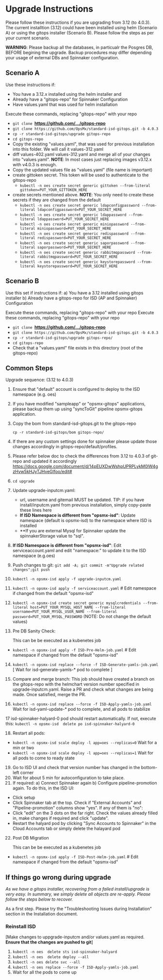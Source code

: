 
# Upgrade Instructions

Please follow these instructions if you are upgrading from 3.12 (to 4.0.3). The current installtion (3.12) could have been installed using helm (Scenario A) or using the gitops installer (Scenario B). Please follow the steps as per your current scenario.

**WARNING**: Please backup all the databases, in particualr the Posgres DB, BEFORE begining the upgrade. Backup procedures may differ depending your usage of external DBs and Spinnaker configuration. 

## Scenario A
Use these instructions if:
- You have a 3.12.x installed using the helm installer and
- Already have a "gitops-repo" for Spinnaker Configuration
- Have values.yaml that was used for helm installation

Execute these commands, replacing "gitops-repo" with your repo
- `git clone `**https://github.com/.../gitops-repo**
- `git clone https://github.com/OpsMx/standard-isd-gitops.git -b 4.0.3`
- `cp -r standard-isd-gitops/upgrade gitops-repo`  
- `cd gitops-repo`
- Copy the existing "values.yaml", that was used for previous installation into this folder. We will call it values-312.yaml
- diff values-402.yaml values-312.yaml and merge all of your changes into "values.yaml". **NOTE**: In most cases just replacing images v3.12.x with v4.0.3 is enough.
- Copy the updated values file as "values.yaml" (file name is important)
- create gittoken secret. This token will be used to authenticate to the gitops-repo
   - `kubectl -n oes create secret generic gittoken --from-literal gittoken=PUT_YOUR_GITTOKEN_HERE` 
- create secrets mentioned above. **NOTE**: You only need to create these secrets if they are changed from the default
   - `kubectl -n oes create secret generic ldapconfigpassword --from-literal ldapconfigpassword=PUT_YOUR_SECRET_HERE`
   - `kubectl -n oes create secret generic ldappassword --from-literal ldappassword=PUT_YOUR_SECRET_HERE`
   - `kubectl -n oes create secret generic miniopassword --from-literal miniopassword=PUT_YOUR_SECRET_HERE`
   - `kubectl -n oes create secret generic redispassword --from-literal redispassword=PUT_YOUR_SECRET_HERE`
   - `kubectl -n oes create secret generic saporpassword --from-literal saporpassword=PUT_YOUR_SECRET_HERE`
   - `kubectl -n oes create secret generic rabbitmqpassword --from-literal rabbitmqpassword=PUT_YOUR_SECRET_HERE`
   - `kubectl -n oes create secret generic keystorepassword --from-literal keystorepassword=PUT_YOUR_SECRET_HERE`

## Scenario B
Use this set if instructions if:
a) You have a 3.12 installed using gitops installer
b) Already have a gitops-repo for ISD (AP and Spinnaker) Configuration

Execute these commands, replacing "gitops-repo" with your repo
Execute these commands, replacing "gitops-repo" with your repo
- `git clone `**https://github.com/.../gitops-repo**
- `git clone https://github.com/OpsMx/standard-isd-gitops.git -b 4.0.3`
- `cp -r standard-isd-gitops/upgrade gitops-repo/` 
- `cd gitops-repo`
- Check that a "values.yaml" file exists in this directory (root of the gitops-repo)

## Common Steps
Upgrade sequence: (3.12 to 4.0.3)
1. Ensure that "default" account is configured to deploy to the ISD namespace (e.g. oes)
2. If you have modified "sampleapp" or "opsmx-gitops" applications, please backup them up using "syncToGit" pipeline opsmx-gitops application.
3. Copy the bom from standard-isd-gitops.git to the gitops-repo

   `cp -r standard-isd-gitops/bom gitops-repo/`

4. If there are any custom settings done for spinnaker please update those changes accordingly in gitops-repo/default/profiles.
5. Please refer below doc to check the differences from 3.12 to 4.0.3 of git-repo and updated it accordingly
   https://docs.google.com/document/d/14pEUXDwWshpUPRPLykM0lW4gzHvw5kHJyTJHveGlfoo/edit#
6. `cd upgrade`
7. Update upgrade-inputcm.yaml: 
   - url, username and gitemail MUST be updated. TIP: if you have install/inputcm.yaml from previous installation, simply copy-paste these lines here
   - **If ISD Namespace is different from "opsmx-isd"**: Update namespace (default is opsmx-isd) to the namespace where ISD is installed
   - **If you are external Mysql for Spinnaker update the spinnakerStorage value to "sql".
8. **If ISD Namespace is different from "opsmx-isd"**: Edit serviceaccount.yaml and edit "namespace:" to update it to the ISD namespace (e.g.oes)
9. Push changes to git: `git add -A; git commit -m"Upgrade related changes";git push`
10. `kubectl -n opsmx-isd apply -f upgrade-inputcm.yaml`
11. `kubectl -n opsmx-isd apply -f serviceaccount.yaml` # Edit namespace if changed from the default "opsmx-isd"
12. `kubectl -n opsmx-isd create secret generic mysqlcredentials --from-literal host=PUT_YOUR_MYSQL_HOST_NAME --from-literal username=PUT_YOUR_MYSQL_USER_NAME --from-literal password=PUT_YOUR_MYSQL_PASSWORD` (NOTE: Do not change the default values)

13. Pre DB Sanity Check:

      This can be be executed as a kubenetes job

   -  `kubectl -n opsmx-isd apply -f ISD-Pre-Helm-job.yaml`   # Edit namespace if changed from the default "opsmx-isd"
     
14. `kubectl -n opsmx-isd replace --force -f ISD-Generate-yamls-job.yaml`
   [ Wait for isd-generate-yamls-* pod to complete ]

15. Compare and merge branch: This job should have created a branch on the gitops-repo with the helmchart version number specified in upgrade-inputcm.yaml. Raise a PR and check what changes are being made. Once satisfied, merge the PR.

16. `kubectl -n opsmx-isd replace --force -f ISD-Apply-yamls-job.yaml`
   Wait for isd-yaml-update-* pod to complete, and all pods to stabilize

17 isd-spinnaker-halyard-0 pod should restart automatically. If not, execute this: `kubectl -n opsmx-isd  delete po isd-spinnaker-halyard-0`

18. Restart all pods:
   - `kubectl -n opsmx-isd scale deploy -l app=oes --replicas=0` Wait for a min or two
   - `kubectl -n opsmx-isd scale deploy -l app=oes --replicas=1` Wait for all pods to come to ready state
 
19. Go to ISD UI and check that version number has changed in the bottom-left corner
20. Wait for about 5 min for autoconfiguration to take place.
21. If required: a) Connect Spinnaker again b) Configure pipeline-promotion again. To do this, in the ISD UI:
   - Click setup
   - Click Spinnaker tab at the top. Check if "External Accounts" and "Pipeline-promotion" columns show "yes". If any of them is "no":
   - Click "edit" on the 3 dots on the far right. Check the values already filled in, make changes if required and click "update".
   - Restart the halyard pod by clicking "Sync Accounts to Spinnaker" in the Cloud Accounts tab or simply delete the halayard pod

22. Post DB Migration 
    
    This can be be executed as a kubenetes job
    
   -  `kubectl -n opsmx-isd apply -f ISD-Post-Helm-job.yaml`   # Edit namespace if changed from the default "opsmx-isd"
## If things go wrong during upgrade
*As we have a gitops installer, recovering from a failed install/upgrade is very easy. In summary, we simply delete all objects are re-apply. Please follow the steps below to recover.*

As a first step. Please try the "Troubleshooting Issues during Installation" section in the Installation document.

### Reinstall ISD
[Make changes to uppgrade-inputcm and/or values.yaml as required. **Ensure that the changes are pushed to git**]
1. `kubectl -n oes  delete sts isd-spinnaker-halyard`
2. `kubectl -n oes  delete deploy --all`
3. `kubectl -n oes delete svc --all`
4. `kubectl -n oes replace --force -f ISD-Apply-yamls-job.yaml`
5.  Wait for all the pods to come up

